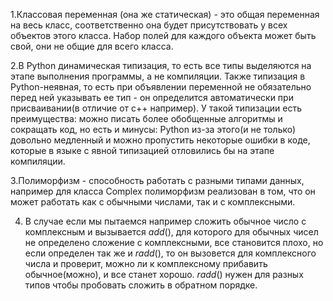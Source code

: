 1.Классовая переменная (она же статическая) - это общая переменная на весь класс, соответственно она будет присутствовать у всех объектов этого класса. Набор полей для каждого объекта может быть свой, они не общие для всего класса.

2.В Python динамическая типизация, то есть все типы выделяются на этапе выполнения программы, а не компиляции. Также типизация в Python-неявная, то есть при объявлении переменной не обязательно перед ней указывать ее тип - он определится автоматически при присваивании(в отличие от c++ например). У такой типизации есть преимущества: можно писать более обобщенные алгоритмы и сокращать код, но есть и минусы: Python из-за этого(и не только) довольно медленный и можно пропустить некоторые ошибки в коде, которые в языке с явной типизацией отловились бы на этапе компиляции.  

3.Полиморфизм - способность работать с разными типами данных, например для класса Complex полиморфизм реализован в том, что он может работать как с обычными числами, так и с комплексными. 

4. В случае если мы пытаемся например сложить обычное число с комплексным и вызывается _add_(), для которого для обычных чисел не определено сложение с комплексными, все становится плохо, но если  определен так же и _radd_(), то он вызовется для комплексного числа и проверит, можно ли к комплексному прибавить обычное(можно), и все станет хорошо. _radd_() нужен для разных типов чтобы пробовать сложить в обратном порядке.
